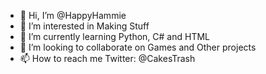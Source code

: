 - 👋 Hi, I’m @HappyHammie
- 👀 I’m interested in Making Stuff
- 🌱 I’m currently learning Python, C# and HTML
- 💞️ I’m looking to collaborate on Games and Other projects
- 📫 How to reach me Twitter: @CakesTrash

<!---
HappyHammie/HappyHammie is a ✨ special ✨ repository because its `README.md` (this file) appears on your GitHub profile.
You can click the Preview link to take a look at your changes.
--->
